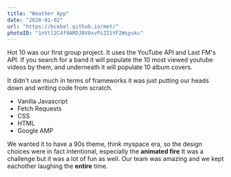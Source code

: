```yaml
---
title: "Weather App"
date: "2020-01-02"
url: "https://bcebel.github.io/met/"
photoID: "1nVtl2C4f9AMOJBV0xvPiZI5YF2Wspvkc"
---
```


Hot 10 was our first group project. It uses the YouTube API and Last FM's API. If you search for a band it will populate the 10 most viewed youtube videos by them, and underneath it will populate 10 album covers.

It didn't use much in terms of frameworks it was just putting our heads down and writing code from scratch.

- Vanilla Javascript
- Fetch Requests
- CSS
- HTML
- Google AMP

We wanted it to have a 90s theme, think myspace era, so the design choices were in fact intentional, especially the **animated fire**
It was a challenge but it was a lot of fun as well. Our team was amazing and we kept eachother laughing the **entire** time.
